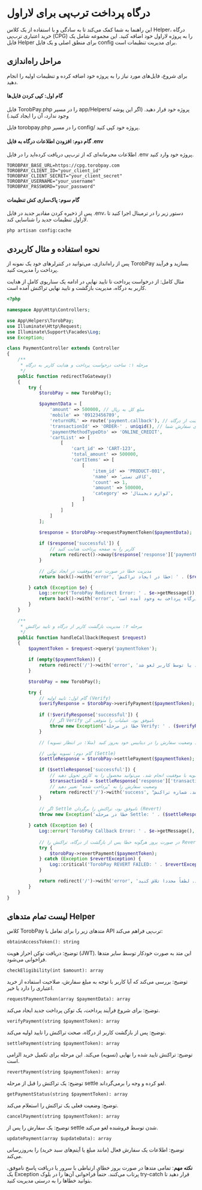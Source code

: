 # درگاه پرداخت ترب‌پی برای لاراول
این راهنما به شما کمک می‌کند تا به سادگی و با استفاده از یک کلاس Helper، درگاه خرید اعتباری ترب‌پی (CPG) را به پروژه لاراول خود اضافه کنید. این مجموعه شامل یک فایل Helper برای منطق اصلی و یک فایل config برای مدیریت تنظیمات است.

## مراحل راه‌اندازی
برای شروع، فایل‌های مورد نیاز را به پروژه خود اضافه کرده و تنظیمات اولیه را انجام دهید.

#### گام اول: کپی کردن فایل‌ها
فایل TorobPay.php را در مسیر app/Helpers/ پروژه خود قرار دهید. (اگر این پوشه وجود ندارد، آن را ایجاد کنید.)

فایل torobpay.php را در مسیر config/ پروژه خود کپی کنید.

#### گام دوم: افزودن اطلاعات درگاه به فایل .env
اطلاعات محرمانه‌ای که از ترب‌پی دریافت کرده‌اید را در فایل .env پروژه خود وارد کنید.
```
TOROBPAY_BASE_URL=https://cpg.torobpay.com
TOROBPAY_CLIENT_ID="your_client_id"
TOROBPAY_CLIENT_SECRET="your_client_secret"
TOROBPAY_USERNAME="your_username"
TOROBPAY_PASSWORD="your_password"
```

#### گام سوم: پاک‌سازی کش تنظیمات
پس از ذخیره کردن مقادیر جدید در فایل .env، دستور زیر را در ترمینال اجرا کنید تا لاراول تنظیمات جدید را شناسایی کند.
```
php artisan config:cache
```

## نحوه استفاده و مثال کاربردی
پس از راه‌اندازی، می‌توانید در کنترلرهای خود یک نمونه از TorobPay بسازید و فرآیند پرداخت را مدیریت کنید.

مثال کامل: از درخواست پرداخت تا تایید نهایی
در ادامه یک سناریوی کامل از هدایت کاربر به درگاه، مدیریت بازگشت و تایید نهایی تراکنش آمده است.

```php
<?php

namespace App\Http\Controllers;

use App\Helpers\TorobPay;
use Illuminate\Http\Request;
use Illuminate\Support\Facades\Log;
use Exception;

class PaymentController extends Controller
{
    /**
     * مرحله ۱: ساخت درخواست پرداخت و هدایت کاربر به درگاه
     */
    public function redirectToGateway()
    {
        try {
            $torobPay = new TorobPay();

            $paymentData = [
                'amount' => 500000, // مبلغ کل به ریال
                'mobile' => '09123456789',
                'returnURL' => route('payment.callback'), // آدرس بازگشت از درگاه
                'transactionId' => 'ORDER-' . uniqid(), // شناسه یکتای سفارش شما
                'paymentMethodTypeDto' => 'ONLINE_CREDIT',
                'cartList' => [
                    [
                        'cart_id' => 'CART-123',
                        'total_amount' => 500000,
                        'cartItems' => [
                            [
                                'item_id' => 'PRODUCT-001',
                                'name' => 'کالای تستی',
                                'count' => 1,
                                'amount' => 500000,
                                'category' => 'لوازم دیجیتال',
                            ]
                        ]
                    ]
                ]
            ];
            
            $response = $torobPay->requestPaymentToken($paymentData);

            if ($response['successful']) {
                // کاربر را به صفحه پرداخت هدایت کنید
                return redirect()->away($response['response']['paymentPageUrl']);
            }

            // مدیریت خطا در صورت عدم موفقیت در ایجاد توکن
            return back()->with('error', 'خطا در ایجاد تراکنش: ' . ($response['error']['user_message'] ?? 'خطای نامشخص'));

        } catch (Exception $e) {
            Log::error('TorobPay Redirect Error: ' . $e->getMessage());
            return back()->with('error', 'مشکلی در ارتباط با درگاه پرداخت به وجود آمده است.');
        }
    }

    /**
     * مرحله ۲: مدیریت بازگشت کاربر از درگاه و تایید تراکنش
     */
    public function handleCallback(Request $request)
    {
        $paymentToken = $request->query('paymentToken');

        if (empty($paymentToken)) {
            return redirect('/')->with('error', 'پرداخت ناموفق بود یا توسط کاربر لغو شد.');
        }

        $torobPay = new TorobPay();

        try {
            // گام اول: تایید اولیه (Verify)
            $verifyResponse = $torobPay->verifyPayment($paymentToken);
            
            if (!$verifyResponse['successful']) {
                // اگر Verify ناموفق بود، عملیات را متوقف کن
                throw new Exception('خطا در مرحله Verify: ' . ($verifyResponse['error']['user_message'] ?? 'خطای نامشخص'));
            }

            // در این مرحله می‌توانید وضعیت سفارش را در دیتابیس خود به‌روز کنید (مثلا: در انتظار تسویه)

            // گام دوم: تسویه نهایی (Settle)
            $settleResponse = $torobPay->settlePayment($paymentToken);

            if ($settleResponse['successful']) {
                // تسویه با موفقیت انجام شد. می‌توانید محصول را به کاربر تحویل دهید.
                $transactionId = $settleResponse['response']['transactionId'];
                // وضعیت سفارش را به "پرداخت شده" تغییر دهید
                return redirect('/')->with('success', "پرداخت شما با موفقیت کامل شد. شماره تراکنش: {$transactionId}");
            }
            
            // اگر Settle ناموفق بود، تراکنش را برگردان (Revert)
            throw new Exception('خطا در مرحله Settle: ' . ($settleResponse['error']['user_message'] ?? 'خطای نامشخص'));

        } catch (Exception $e) {
            Log::error('TorobPay Callback Error: ' . $e->getMessage(), ['paymentToken' => $paymentToken]);
            
            // در صورت بروز هرگونه خطا پس از بازگشت از درگاه، تراکنش را Revert کنید
            try {
                $torobPay->revertPayment($paymentToken);
            } catch (Exception $revertException) {
                Log::critical('TorobPay REVERT FAILED: ' . $revertException->getMessage(), ['paymentToken' => $paymentToken]);
            }

            return redirect('/')->with('error', 'فرآیند پرداخت با مشکل مواجه شد. لطفاً مجددا تلاش کنید.');
        }
    }
}
```


## لیست تمام متدهای Helper
کلاس TorobPay متدهای زیر را برای تعامل با API ترب‌پی فراهم می‌کند:
```
obtainAccessToken(): string
```
توضیح: دریافت توکن احراز هویت (JWT). این متد به صورت خودکار توسط سایر متدها فراخوانی می‌شود.

```
checkEligibility(int $amount): array
```
توضیح: بررسی می‌کند که آیا کاربر با توجه به مبلغ سفارش، صلاحیت استفاده از خرید اعتباری را دارد یا خیر.

```
requestPaymentToken(array $paymentData): array
```
توضیح: برای شروع فرآیند پرداخت، یک توکن پرداخت جدید ایجاد می‌کند.

```
verifyPayment(string $paymentToken): array
```
توضیح: پس از بازگشت کاربر از درگاه، صحت تراکنش را تایید اولیه می‌کند.

```
settlePayment(string $paymentToken): array
```
توضیح: تراکنش تایید شده را نهایی (تسویه) می‌کند. این مرحله برای تکمیل خرید الزامی است.

```
revertPayment(string $paymentToken): array
```
توضیح: یک تراکنش را قبل از مرحله settle لغو کرده و وجه را برمی‌گرداند.

```
getPaymentStatus(string $paymentToken): array
```
توضیح: وضعیت فعلی یک تراکنش را استعلام می‌کند.

```
cancelPayment(string $paymentToken): array
```
توضیح: یک سفارش را پس از settle شدن توسط فروشنده لغو می‌کند.

```
updatePayment(array $updateData): array
```
توضیح: اطلاعات یک سفارش فعال (مانند مبلغ یا آیتم‌های سبد خرید) را به‌روزرسانی می‌کند.

**نکته مهم**: تمامی متدها در صورت بروز خطای ارتباطی با سرور یا دریافت پاسخ ناموفق، یک Exception پرتاب می‌کنند. حتماً فراخوانی آن‌ها را در بلوک try-catch قرار دهید تا بتوانید خطاها را به درستی مدیریت کنید.
